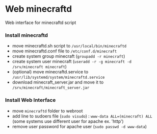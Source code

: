 # Web minecraftd
Web interface for minecraftd script

### Install minecraftd
 * move minecraftd.sh script to `/usr/local/bin/minecraftd`
 * move minecraftd.conf file to `/etc/conf.d/minecraft`
 * create system group minecraft (`groupadd -r minecraft`)
 * create system user minecraft (`useradd -r -g minecraft -d /srv/minecraft minecraft`)
 * (optional) move minecraftd.service to `/usr/lib/systemd/system/minecraftd.service`
 * download minecraft_server.jar and move it to `/srv/minecraft/minecraft_server.jar`

### Install Web Interface
 * move `minecraftd` folder to webroot
 * add line to sudoers file (`sudo visudo`) : `www-data ALL=(minecraft) ALL` (some systems use different user for apache ex. 'http')
 * remove user password for apache user (`sudo passwd -d www-data`)
